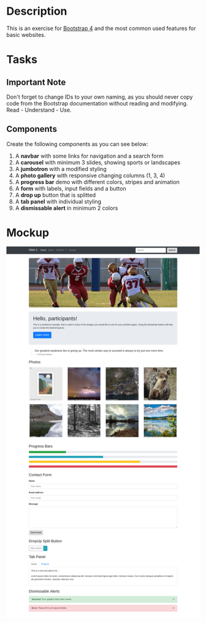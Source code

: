 # Description

This is an exercise for [Bootstrap 4](http://getbootstrap.com/docs/4.1/getting-started/introduction/) and the most common used features for basic websites.

# Tasks

## Important Note 

Don't forget to change IDs to your own naming, as you should never copy code from the Bootstrap documentation without reading and modifying. Read - Understand - Use.

## Components

Create the following components as you can see below:

1. A **navbar** with some links for navigation and a search form
1. A **carousel** with minimum 3 slides, showing sports or landscapes
1. A **jumbotron** with a modified styling
1. A **photo gallery** with responsive changing columns (1, 3, 4)
1. A **progress bar** demo with different colors, stripes and animation
1. A **form** with labels, input fields and a button
1. A **drop up** button that is splitted
1. A **tab panel** with individual styling
1. A **dismissable alert** in minimum 2 colors

# Mockup

![Expected Result](./assets/images/result.png)

